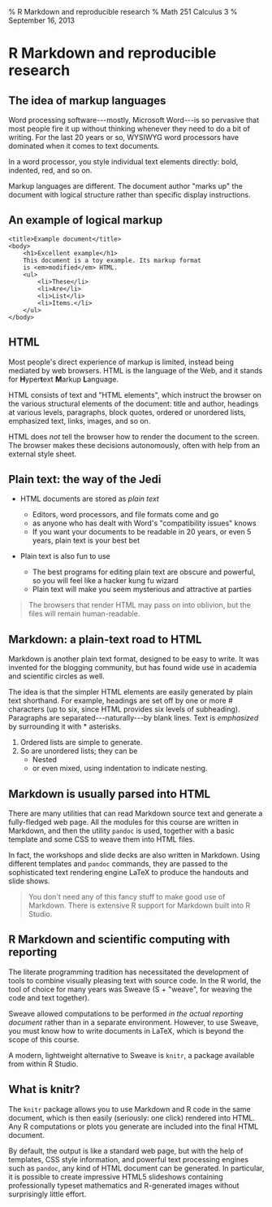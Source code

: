 % R Markdown and reproducible research
% Math 251 Calculus 3
% September 16, 2013 <!-- day 05 -->

# R Markdown and reproducible research

## The idea of markup languages

Word processing software---mostly, Microsoft Word---is so pervasive that most people fire it up without thinking whenever they need to do a bit of writing. For the last 20 years or so, WYSIWYG word processors have dominated when it comes to text documents.

In a word processor, you style individual text elements directly: bold, indented, red, and so on.

Markup languages are different. The document author "marks up" the document with logical structure rather than specific display instructions.

## An example of logical markup

    <title>Example document</title>
    <body>
        <h1>Excellent example</h1>
        This document is a toy example. Its markup format
        is <em>modified</em> HTML.
        <ul>
            <li>These</li>
            <li>Are</li>
            <li>List</li>
            <li>Items.</li>
        </ul>
    </body>

## HTML

Most people's direct experience of markup is limited, instead being mediated by web browsers. HTML is the language of the Web, and it stands for **H**yper**t**ext **M**arkup **L**anguage. 

HTML consists of text and "HTML elements", which instruct the browser on the various structural elements of the document: title and author, headings at various levels, paragraphs, block quotes, ordered or unordered lists, emphasized text, links, images, and so on.

HTML does *not* tell the browser how to render the document to the screen. The browser makes these decisions autonomously, often with help from an external style sheet.

## Plain text: the way of the Jedi

* HTML documents are stored as *plain text*
    * Editors, word processors, and file formats come and go
    * as anyone who has dealt with Word's "compatibility issues" knows
    * If you want your documents to be readable in 20 years, or even 5 years, plain text is your best bet

* Plain text is also fun to use
    * The best programs for editing plain text are obscure and powerful, so you will feel like a hacker kung fu wizard
    * Plain text will make you seem mysterious and attractive at parties

> The browsers that render HTML may pass on into oblivion, but the files will remain human-readable.

## Markdown: a plain-text road to HTML

Markdown is another plain text format, designed to be easy to write. It was invented for the blogging community, but has found wide use in academia and scientific circles as well.

The idea is that the simpler HTML elements are easily generated by plain text shorthand. For example, headings are set off by one or more # characters (up to six, since HTML provides six levels of subheading). Paragraphs are separated---naturally---by blank lines. Text is *emphasized* by surrounding it with * asterisks.

1. Ordered lists are simple to generate.
2. So are unordered lists; they can be
    * Nested
    * or even mixed, using indentation to indicate nesting.

## Markdown is usually parsed into HTML

There are many utilities that can read Markdown source text and generate a fully-fledged web page. All the modules for this course are written in Markdown, and then the utility ```pandoc``` is used, together with a basic template and some CSS to weave them into HTML files. 

In fact, the workshops and slide decks are also written in Markdown. Using different templates and ```pandoc``` commands, they are passed to the sophisticated text rendering engine LaTeX to produce the handouts and slide shows.

> You don't need any of this fancy stuff to make good use of Markdown.
> There is extensive R support for Markdown built into R Studio.

## R Markdown and scientific computing with reporting

The literate programming tradition has necessitated the development of tools to combine visually pleasing text with source code. In the R world, the tool of choice for many years was Sweave (S + "weave", for weaving the code and text together).

Sweave allowed computations to be performed *in the actual reporting document* rather than in a separate environment. However, to use Sweave, you must know how to write documents in LaTeX, which is beyond the scope of this course.

A modern, lightweight alternative to Sweave is ```knitr```, a package available from within R Studio.

## What is knitr?

The ```knitr``` package allows you to use Markdown and R code in the same document, which is then easily (seriously: one click) rendered into HTML. Any R computations or plots you generate are included into the final HTML document.

By default, the output is like a standard web page, but with the help of templates, CSS style information, and powerful text processing engines such as ```pandoc```, any kind of HTML document can be generated. In particular, it is possible to create impressive HTML5 slideshows containing professionally typeset mathematics and R-generated images without surprisingly little effort.

